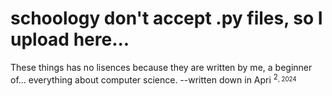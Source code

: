 # schoology don't accept .py files, so I upload here...
These things has no lisences because they are written by me, a beginner of... everything about computer science.
--written down in Apri <sup>2<sub>, 2024

